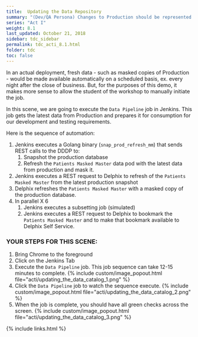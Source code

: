 ```yaml
---
title:  Updating the Data Repository
summary: "(Dev/QA Persona) Changes to Production should be represented in lower environments"
series: "Act I"
weight: 8.1
last_updated: October 21, 2018
sidebar: tdc_sidebar
permalink: tdc_acti_8.1.html
folder: tdc
toc: false
---
```


In an actual deployment, fresh data - such as masked copies of Production - would be made available automatically on a scheduled basis, ex. every night after the close of business. But, for the purposes of this demo, it makes more sense to allow the student of the workshop to manually initiate the job.

In this scene, we are going to execute the `Data Pipeline` job in Jenkins. This job gets the latest data from Production and prepares it for consumption for our development and testing requirements.

Here is the sequence of automation:

1. Jenkins executes a Golang binary (`snap_prod_refresh_mm`) that sends REST calls to the DDDP to:
   1. Snapshot the production database
   2. Refresh the `Patients Masked Master` data pod with the latest data from production and mask it.
2. Jenkins executes a REST request to Delphix to refresh of the `Patients Masked Master` from the latest production snapshot
3. Delphix refreshes the `Patients Masked Master` with a masked copy of the production database.
4. In parallel X 6
   1. Jenkins executes a subsetting job (simulated)
   2. Jenkins executes a REST request to Delphix to bookmark the `Patients Masked Master` and to make that bookmark available to Delphix Self Service.

### YOUR STEPS FOR THIS SCENE:

1. Bring Chrome to the foreground
2. Click on the Jenkins Tab
3. Execute the `Data Pipeline` job. This job sequence can take 12-15 minutes to complete.
   {% include custom/image_popout.html file="acti/updating_the_data_catalog_1.png" %}
4. Click the `Data Pipeline` job to watch the sequence execute.
   {% include custom/image_popout.html file="acti/updating_the_data_catalog_2.png" %}
5. When the job is complete, you should have all green checks across the screen.
   {% include custom/image_popout.html file="acti/updating_the_data_catalog_3.png" %}

{% include links.html %}